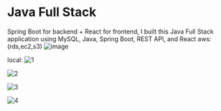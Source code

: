 # Java Full Stack
Spring Boot for backend + React for frontend,
I built this Java Full Stack application using MySQL, Java, Spring Boot, REST API, and React
aws:(rds,ec2,s3)
![image](https://github.com/user-attachments/assets/a211ef44-8a08-4c0c-a1e0-b399ee5cffc8)

local:
![1](https://github.com/user-attachments/assets/4d8de709-9847-40bd-89c3-66442f65e19a)

![2](https://github.com/user-attachments/assets/22b93c74-ec04-4085-99ff-44fb835f614f)

![3](https://github.com/user-attachments/assets/e3c70897-767b-4474-b37c-3c964c186419)

![4](https://github.com/user-attachments/assets/3adc5422-f613-4b9a-91bc-3725b15a8e23)
